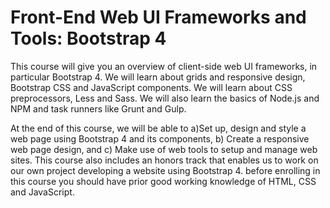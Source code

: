# Front-End Web UI Frameworks and Tools: Bootstrap 4

This course will give you an overview of client-side web UI frameworks, in particular Bootstrap 4. We will learn about grids and responsive design, Bootstrap CSS and JavaScript components. We will learn about CSS preprocessors, Less and Sass. We will also learn the basics of Node.js and NPM and task runners like Grunt and Gulp.

At the end of this course, we will be able to a)Set up, design and style a web page using Bootstrap 4 and its components, b) Create a responsive web page design, and c) Make use of web tools to setup and manage web sites.
This course also includes an honors track that enables us to work on our own project developing a website using Bootstrap 4.
before enrolling in this course you should have prior good working knowledge of HTML, CSS and JavaScript.

